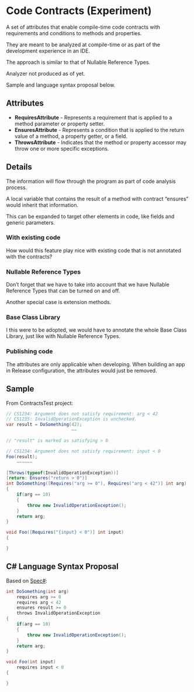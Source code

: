 ﻿# Code Contracts (Experiment)

A set of attributes that enable compile-time code contracts with requirements and conditions to methods and properties.

They are meant to be analyzed at compile-time or as part of the development experience in an IDE.

The approach is similar to that of Nullable Reference Types.

Analyzer not produced as of yet.

Sample and language syntax proposal below.

## Attributes

* **RequiresAttribute** - Represents a requirement that is applied to a method parameter or property setter.
* **EnsuresAttribute** - Represents a condition that is applied to the return value of a method, a property getter, or a field.
* **ThrowsAttribute** - Indicates that the method or property accessor may throw one or more specific exceptions.

## Details
The information will flow through the program as part of code analysis process.

A local variable that contains the result of a method with contract “ensures” would inherit that information.

This can be expanded to target other elements in code, like fields and generic parameters.

### With existing code

How would this feature play nice with existing code that is not annotated with the contracts?
### Nullable Reference Types

Don’t forget that we have to take into account that we have Nullable Reference Types that can be turned on and off.

Another special case is extension methods.
### Base Class Library

I this were to be adopted, we would have to annotate the whole Base Class Library, just like with Nullable Reference Types.

### Publishing code

The attributes are only applicable when developing. When building an app in Release configuration, the attributes would just be removed.

## Sample
From ContractsTest project:

```c#
// CS1234: Argument does not satisfy requirement: arg < 42
// CS1235: InvalidOperationException is unchecked.
var result = DoSomething(42);
                         ~~

// "result" is marked as satisfying > 0

// CS1234: Argument does not satisfy requirement: input < 0
Foo(result);
    ~~~~~~

[Throws(typeof(InvalidOperationException))]
[return: Ensures("return > 0")]
int DoSomething([Requires("arg >= 0"), Requires("arg < 42")] int arg)
{
    if(arg == 10)
    {
        throw new InvalidOperationException();
    }
    return arg;
}

void Foo([Requires("{input} < 0")] int input)
{

}
```

## C# Language Syntax Proposal

Based on [Spec#]():

```c#
int DoSomething(int arg)
    requires arg >= 0
    requires arg < 42
    ensures result >= 0
    throws InvalidOperationException
{
    if(arg == 10)
    {
        throw new InvalidOperationException();
    }
    return arg;
}

void Foo(int input)
    requires input < 0
{

}
```
